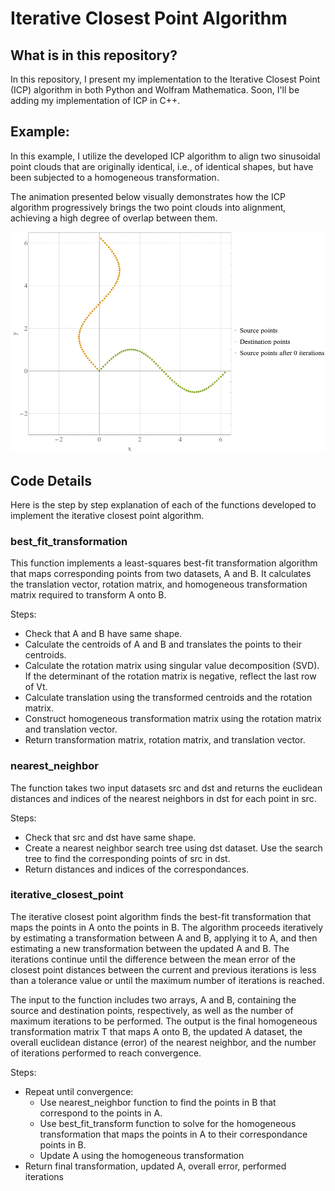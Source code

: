 # Iterative Closest Point Algorithm

## What is in this repository?
In this repository, I present my implementation to the Iterative Closest Point (ICP) algorithm in both Python and Wolfram Mathematica. Soon, I'll be adding my implementation of ICP in C++.


## Example:
In this example, I utilize the developed ICP algorithm to align two sinusoidal point clouds that are originally identical, i.e., of identical shapes, but have been subjected to a homogeneous transformation.

The animation presented below visually demonstrates how the ICP algorithm progressively brings the two point clouds into alignment, achieving a high degree of overlap between them.

<img src="README_Files/ICP_animation.gif" alt="ICP Animation" width="700"/>


## Code Details
Here is the step by step explanation of each of the functions developed to implement the iterative closest point algorithm.

### best_fit_transformation

This function implements a least-squares best-fit transformation algorithm that maps corresponding points from two datasets, A and B. It calculates the translation vector, rotation matrix, and homogeneous transformation matrix required to transform A onto B.

Steps:
- Check that A and B have same shape.
- Calculate the centroids of A and B and translates the points to their centroids.
- Calculate the rotation matrix using singular value decomposition (SVD). If the determinant of the rotation matrix is negative, reflect the last row of Vt.
- Calculate translation using the transformed centroids and the rotation matrix. 
- Construct homogeneous transformation matrix using the rotation matrix and translation vector.
- Return transformation matrix, rotation matrix, and translation vector.


### nearest_neighbor

The function takes two input datasets src and dst and returns the euclidean distances and indices of the nearest neighbors in dst for each point in src.

Steps:
- Check that src and dst have same shape.
- Create a nearest neighbor search tree using dst dataset. Use the search tree to find the corresponding points of src in dst.
- Return distances and indices of the correspondances.


### iterative_closest_point

The iterative closest point algorithm finds the best-fit transformation that maps the points in A onto the points in B. The algorithm proceeds iteratively by estimating a transformation between A and B, applying it to A, and then estimating a new transformation between the updated A and B. The iterations continue until the difference between the mean error of the closest point distances between the current and previous iterations is less than a tolerance value or until the maximum number of iterations is reached.

The input to the function includes two arrays, A and B, containing the source and destination points, respectively, as well as the number of maximum iterations to be performed. The output is the final homogeneous transformation matrix T that maps A onto B, the updated A dataset, the overall euclidean distance (error) of the nearest neighbor, and the number of iterations performed to reach convergence.

Steps:
- Repeat until convergence:
	- Use nearest_neighbor function to find the points in B that correspond to the points in A.
	- Use best_fit_transform function to solve for the homogeneous transformation that maps the points in A to their correspondance points in B.
	- Update A using the homogeneous transformation
- Return final transformation, updated A, overall error, performed iterations
